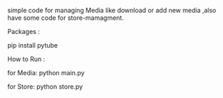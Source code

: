

simple code for managing Media like download or add new media ,also have some code for store-mamagment.


Packages :

pip install pytube


How to Run :

for Media:
python main.py

for Store:
python store.py
